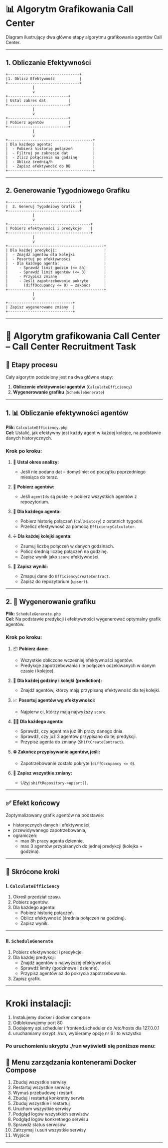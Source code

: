 # 📊 Algorytm Grafikowania Call Center

Diagram ilustrujący dwa główne etapy algorytmu grafikowania agentów Call Center.

---

## 1. Obliczanie Efektywności

```plaintext
+--------------------------------+
|1. Oblicz Efektywność           |
+--------------------------------+
            |
            v
+---------------------------+
| Ustal zakres dat          |
+---------------------------+
            |
            v
+---------------------------+
| Pobierz agentów           |
+---------------------------+
            |
            v
+--------------------------------------+
| Dla każdego agenta:                  |
|  - Pobierz historię połączeń         |
|  - Filtruj po zakresie dat           |
|  - Zlicz połączenia na godzinę       |
|  - Oblicz średnią/h                  |
|  - Zapisz efektywność do DB          |
+--------------------------------------+
```

---

## 2. Generowanie Tygodniowego Grafiku

```plaintext
+--------------------------------+
|  2. Generuj Tygodniowy Grafik  |
+--------------------------------+
            |
            v
+-------------------------------------+
| Pobierz efektywności i predykcje    |
+-------------------------------------+
            |
            v
+-------------------------------------------+
| Dla każdej predykcji:                     |
|  - Znajdź agentów dla kolejki             |
|  - Posortuj po efektywności               |
|  - Dla każdego agenta:                    |
|     - Sprawdź limit godzin (<= 8h)        |
|     - Sprawdź limit agentów (<= 3)        |
|     - Przypisz zmianę                     |
|     - Jeśli zapotrzebowanie pokryte       |
|       (diffOccupancy <= 0) → zakończ      |
+-------------------------------------------+
            |
            v
+-----------------------------+
| Zapisz wygenerowane zmiany  |
+-----------------------------+
```

---

# 🧠 Algorytm grafikowania Call Center – Call Center Recruitment Task

## 🔁 Etapy procesu

Cały algorytm podzielony jest na dwa główne etapy:

1. **Obliczenie efektywności agentów** (`CalculateEfficiency`)
2. **Wygenerowanie grafiku** (`ScheduleGenerate`)

---

## 1. 📊 Obliczanie efektywności agentów

**Plik:** `CalculateEfficiency.php`  
**Cel:** Ustalić, jak efektywny jest każdy agent w każdej kolejce, na podstawie danych historycznych.

### Krok po kroku:

1. 📆 **Ustal okres analizy:**
    - Jeśli nie podano dat – domyślnie: od początku poprzedniego miesiąca do teraz.

2. 👥 **Pobierz agentów:**
    - Jeśli `agentIds` są puste → pobierz wszystkich agentów z repozytorium.

3. 🔁 **Dla każdego agenta:**
    - Pobierz historię połączeń (`CallHistory`) z ostatnich tygodni.
    - Przelicz efektywność za pomocą `EfficiencyCalculator`.

4. ➗ **Dla każdej kolejki agenta:**
    - Zsumuj liczbę połączeń w danych godzinach.
    - Policz średnią liczbę połączeń na godzinę.
    - Zapisz wynik jako `score` efektywności.

5. 💾 **Zapisz wyniki:**
    - Zmapuj dane do `EfficiencyCreateContract`.
    - Zapisz do repozytorium (`upsert`).

---

## 2. 🧠 Wygenerowanie grafiku

**Plik:** `ScheduleGenerate.php`  
**Cel:** Na podstawie predykcji i efektywności wygenerować optymalny grafik agentów.

### Krok po kroku:

1. 📦 **Pobierz dane:**
    - Wszystkie obliczone wcześniej efektywności agentów.
    - Predykcje zapotrzebowania (ile połączeń oczekiwanych w danym czasie i kolejce).

2. 🔁 **Dla każdej godziny i kolejki (prediction):**
    - Znajdź agentów, którzy mają przypisaną efektywność dla tej kolejki.

3. 📈 **Posortuj agentów wg efektywności:**
    - Najpierw ci, którzy mają najwyższy `score`.

4. 👨‍💻 **Dla każdego agenta:**
    - Sprawdź, czy agent ma już 8h pracy danego dnia.
    - Sprawdź, czy już 3 agentów przypisano do tej predykcji.
    - Przypisz agenta do zmiany (`ShiftCreateContract`).

5. ⛔ **Zakończ przypisywanie agentów, jeśli:**
    - Zapotrzebowanie zostało pokryte (`diffOccupancy <= 0`).

6. 💾 **Zapisz wszystkie zmiany:**
    - Użyj `shiftRepository->upsert()`.

---

## ✅ Efekt końcowy

Zoptymalizowany grafik agentów na podstawie:
- historycznych danych i efektywności,
- przewidywanego zapotrzebowania,
- ograniczeń:
    - max 8h pracy agenta dziennie,
    - max 3 agentów przypisanych do jednej predykcji (kolejka + godzina).

---

## 📌 Skrócone kroki

### I. `CalculateEfficiency`

1. Określ przedział czasu.
2. Pobierz agentów.
3. Dla każdego agenta:
    - Pobierz historię połączeń.
    - Oblicz efektywność (średnia połączeń na godzinę).
    - Zapisz wynik.

---

### II. `ScheduleGenerate`

1. Pobierz efektywności i predykcje.
2. Dla każdej predykcji:
    - Znajdź agentów o najwyższej efektywności.
    - Sprawdź limity (godzinowe i dzienne).
    - Przypisz agentów aż do pokrycia zapotrzebowania.
3. Zapisz grafik.

---

# Kroki instalacji:

1. Instalujemy docker i docker compose
2. Odblokowujemy port 80
3. Dodajemy api.scheduler i frontend.scheduler do /etc/hosts dla 127.0.0.1
4. uruchamiamy skrypt ./run, wybieramy opcję nr 6 i to wszystko


### Po uruchomieniu skryptu ./run wyświetli się poniższe menu:

🐳 Menu zarządzania kontenerami Docker Compose
---------------------------------------------
1) Zbuduj wszystkie serwisy
2) Restartuj wszystkie serwisy
3) Wymuś przebudowę i restart
4) Zbuduj i restartuj konkretny serwis
5) Zbuduj wszystkie i restartuj
6) Uruchom wszystkie serwisy
7) Podgląd logów wszystkich serwisów
8) Podgląd logów konkretnego serwisu
9) Sprawdź status serwisów
10) Zatrzymaj i usuń wszystkie serwisy
11) Wyjście
---------------------------------------------
